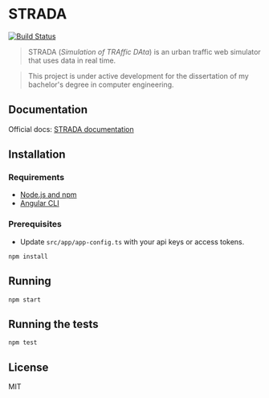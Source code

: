 # STRADA
[![Build Status](https://travis-ci.org/robisim74/STRADA.svg?branch=master)](https://travis-ci.org/robisim74/STRADA)

> STRADA (_Simulation of TRAffic DAta_) is an urban traffic web simulator that uses data in real time.

> This project is under active development for the dissertation of my bachelor's degree in computer engineering.

## Documentation
Official docs: [STRADA documentation](https://robisim74.github.io/STRADA/)

## Installation

### Requirements
- [Node.js and npm](https://docs.npmjs.com/getting-started/installing-node#install-npm--manage-npm-versions)
- [Angular CLI](https://github.com/angular/angular-cli)

### Prerequisites
- Update `src/app/app-config.ts` with your api keys or access tokens.

```Shell
npm install
```

## Running
```Shell
npm start
```

## Running the tests
```Shell
npm test
```

## License
MIT